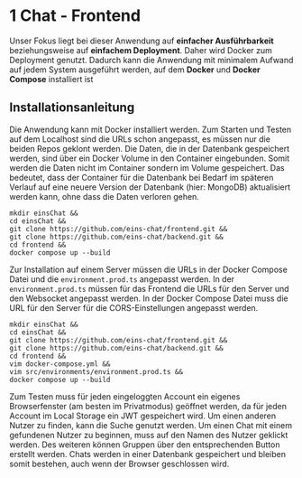 # 1 Chat - Frontend

Unser Fokus liegt bei dieser Anwendung auf **einfacher Ausführbarkeit** beziehungsweise auf **einfachem Deployment**. Daher wird Docker zum Deployment genutzt. Dadurch kann die Anwendung mit minimalem Aufwand auf jedem System ausgeführt werden, auf dem **Docker** und **Docker Compose** installiert ist 

## Installationsanleitung

Die Anwendung kann mit Docker installiert werden. Zum Starten und Testen auf dem Localhost sind die URLs schon angepasst, es müssen nur die beiden Repos geklont werden. Die Daten, die in der Datenbank gespeichert werden, sind über ein Docker Volume in den Container eingebunden. Somit werden die Daten nicht im Container sondern im Volume gespeichert. Das bedeutet, dass der Container für die Datenbank bei Bedarf im späteren Verlauf auf eine neuere Version der Datenbank (hier: MongoDB) aktualisiert werden kann, ohne dass die Daten verloren gehen.

```shell
mkdir einsChat &&
cd einsChat &&
git clone https://github.com/eins-chat/frontend.git &&
git clone https://github.com/eins-chat/backend.git &&
cd frontend &&
docker compose up --build
```

Zur Installation auf einem Server müssen die URLs in der Docker Compose Datei und die `environment.prod.ts` angepasst werden. In der `environment.prod.ts` müssen für das Frontend die URLs für den Server und den Websocket angepasst werden. In der Docker Compose Datei muss die URL für den Server für die CORS-Einstellungen angepasst werden.

```shell
mkdir einsChat &&
cd einsChat &&
git clone https://github.com/eins-chat/frontend.git &&
git clone https://github.com/eins-chat/backend.git &&
cd frontend &&
vim docker-compose.yml &&
vim src/environments/environment.prod.ts &&
docker compose up --build
```

Zum Testen muss für jeden eingeloggten Account ein eigenes Browserfenster (am besten im Privatmodus) geöffnet werden, da für jeden Account im Local Storage ein JWT gespeichert wird.
Um einen anderen Nutzer zu finden, kann die Suche genutzt werden. Um einen Chat mit einem gefundenen Nutzer zu beginnen, muss auf den Namen des Nutzer geklickt werden. Des weiteren können Gruppen über den entsprechenden Button erstellt werden. Chats werden in einer Datenbank gespeichert und bleiben somit bestehen, auch wenn der Browser geschlossen wird.
